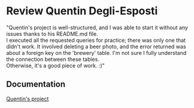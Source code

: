 # Review Quentin Degli-Esposti

"Quentin's project is well-structured, and I was able to start it without any issues thanks to his README.md file.  
I executed all the requested queries for practice; there was only one that didn't work. It involved deleting a beer photo, and the error returned was about a foreign key on the 'brewery' table. I'm not sure I fully understand the connection between these tables.  
Otherwise, it's a good piece of work. :)"


## Documentation

[Quentin's project](https://github.com/2024-devops-alt-dist/zythologue-qd/tree/main)

